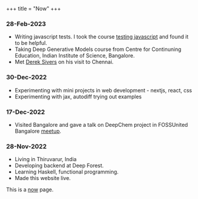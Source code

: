 +++
title = "Now"
+++
### 28-Feb-2023
- Writing javascript tests. I took the course [testing javascript](https://testingjavascript.com/) and found it to be helpful.
- Taking Deep Generative Models course from Centre for Continuning Education, Indian Institute of Science, Bangalore.
- Met [Derek Sivers](https://sive.rs) on his visit to Chennai. 

### 30-Dec-2022
- Experimenting with mini projects in web development - nextjs, react, css
- Experimenting with jax, autodiff trying out examples 

### 17-Dec-2022
- Visited Bangalore and gave a talk on DeepChem project in FOSSUnited Bangalore [meetup](https://forum.fossunited.org/t/bangalore-foss-meetup-dec-2022/1397/6).

### 28-Nov-2022
- Living in Thiruvarur, India
- Developing backend at Deep Forest.
- Learning Haskell, functional programming. 
- Made this website live.

This is a [now](https://nownownow.com/about) page.
